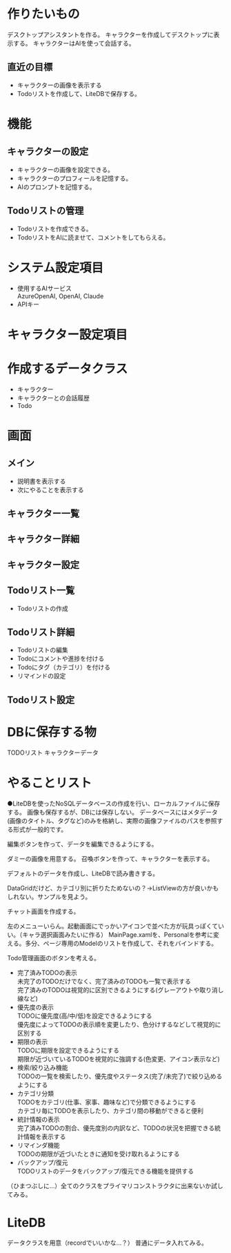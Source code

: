 ﻿# 作りたいもの
デスクトップアシスタントを作る。
キャラクターを作成してデスクトップに表示する。
キャラクターはAIを使って会話する。

## 直近の目標
- キャラクターの画像を表示する
- Todoリストを作成して、LiteDBで保存する。

# 機能
## キャラクターの設定
- キャラクターの画像を設定できる。
- キャラクターのプロフィールを記憶する。
- AIのプロンプトを記憶する。

## Todoリストの管理
- Todoリストを作成できる。
- TodoリストをAIに読ませて、コメントをしてもらえる。

# システム設定項目
- 使用するAIサービス  
AzureOpenAI, OpenAI, Claude
- APIキー

# キャラクター設定項目

# 作成するデータクラス
- キャラクター
- キャラクターとの会話履歴
- Todo

# 画面
## メイン
- 説明書を表示する
- 次にやることを表示する
## キャラクター一覧
## キャラクター詳細
## キャラクター設定
## Todoリスト一覧
- Todoリストの作成
## Todoリスト詳細
- Todoリストの編集
- Todoにコメントや進捗を付ける
- Todoにタグ（カテゴリ）を付ける
- リマインドの設定
## Todoリスト設定


# DBに保存する物
TODOリスト
キャラクターデータ


# やることリスト

●LiteDBを使ったNoSQLデータベースの作成を行い、ローカルファイルに保存する。
画像も保存するが、DBには保存しない。
データベースにはメタデータ(画像のタイトル、タグなど)のみを格納し、実際の画像ファイルのパスを参照する形式が一般的です。

編集ボタンを作って、データを編集できるようにする。

ダミーの画像を用意する。
召喚ボタンを作って、キャラクターを表示する。

デフォルトのデータを作成し、LiteDBで読み書きする。


DataGridだけど、カテゴリ別に折りたためないの？→ListViewの方が良いかもしれない。サンプルを見よう。

チャット画面を作成する。

左のメニューいらん。起動画面にでっかいアイコンで並べた方が玩具っぽくていい。（キャラ選択画面みたいに作る）
MainPage.xamlを、Personalを参考に変える。多分、ページ専用のModelのリストを作成して、それをバインドする。

Todo管理画面のボタンを考える。
- 完了済みTODOの表示  
未完了のTODOだけでなく、完了済みのTODOも一覧で表示する  
完了済みのTODOは視覚的に区別できるようにする(グレーアウトや取り消し線など)
- 優先度の表示  
TODOに優先度(高/中/低)を設定できるようにする  
優先度によってTODOの表示順を変更したり、色分けするなどして視覚的に区別する
- 期限の表示  
TODOに期限を設定できるようにする  
期限が近づいているTODOを視覚的に強調する(色変更、アイコン表示など)
- 検索/絞り込み機能  
TODOの一覧を検索したり、優先度やステータス(完了/未完了)で絞り込めるようにする
- カテゴリ分類  
TODOをカテゴリ(仕事、家事、趣味など)で分類できるようにする  
カテゴリ毎にTODOを表示したり、カテゴリ間の移動ができると便利
- 統計情報の表示  
完了済みTODOの割合、優先度別の内訳など、TODOの状況を把握できる統計情報を表示する
- リマインダ機能  
TODOの期限が近づいたときに通知を受け取れるようにする
- バックアップ/復元  
TODOリストのデータをバックアップ/復元できる機能を提供する

（ひまつぶしに…）全てのクラスをプライマリコンストラクタに出来ないか試してみる。


# LiteDB
データクラスを用意（recordでいいかな…？）
普通にデータ入れてみる。

